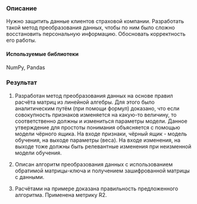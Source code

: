 ### Описание
Нужно защитить данные клиентов страховой компании. Разработать такой метод преобразования данных, чтобы по ним было сложно восстановить персональную информацию. Обосновать корректность его работы.

#### Используемые библиотеки
NumPy, Pandas

### Результат
1) Разработан метод преобразования данных на основе правил расчёта матриц из линейной алгебры. Для этого было аналитическим путём (при помощи формул) доказано, что если совокупность признаков изменяется на какую-то величину, то соответственно должны и измениться параметры модели. Данное утверждение для простоты понимания объясняется с помощью модели чёрного ящика. На входе признаки, чёрный ящик - модель обучения, на выходе параметры (веса). На входе изменения, на выходе тоже должны быть релевантные изменения при неизменной модели обучения.

2) Описан алгоритм преобразования данных с использованием обратимой матрицы-ключа и получением зашифрованной матрицы с данными.

3) Расчётами на примере доказана правильность предложенного алгоритма. Применена метрику R2.
